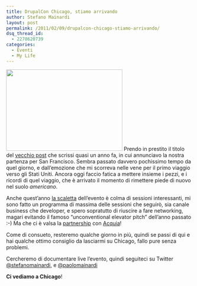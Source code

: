 ```yaml
---
title: DrupalCon Chicago, stiamo arrivando
author: Stefano Mainardi
layout: post
permalink: /2011/02/09/drupalcon-chicago-stiamo-arrivando/
dsq_thread_id:
  - 2278620739
categories:
  - Eventi
  - My Life
---
```

<a href="http://chicago2011.drupal.org/" target="_blank"><img class="alignleft size-full wp-image-368" title="logo" src="http://www.stefanomainardi.com/wp-content/uploads/2011/02/logo.png" alt="" width="314" height="220" /></a> Prendo in prestito il titolo del [vecchio post][1] che scrissi quasi un anno fa, in cui annunciavo la nostra partenza per San Francisco. Sembra passato davvero pochissimo tempo da quel giorno, e dall&#8217;emozione che mi scorreva nelle vene per il primo viaggio verso gli Stati Uniti. Ancora oggi faccio fatica a mettere insieme i pezzi, e i ricordi di quel viaggio, che è arrivato il momento di rimettere piede di nuovo nel suolo *americano*.

Anche quest&#8217;anno [la scaletta][2] dell&#8217;evento è colma di sessioni interessanti, mi sono fatto un programma di massima delle sessioni che seguirò, sia canale business che developer, e spero sopratutto di riuscire a fare networking, magari evitando il famoso &#8220;unconventional elevator pitch&#8221; dell&#8217;anno passato :-) Ma che ci è valsa la [partnership][3] con [Acquia][4]!

Come di consueto, resteremo qualche giorno in più, quindi se passi di qui e hai qualche ottimo consiglio da lasciarmi su Chicago, fallo pure senza problemi. 

Cercheremo di documentare live l&#8217;evento, quindi seguiteci su Twitter [@stefanomainardi][5], e [@paolomainardi][6]

**Ci vediamo a Chicago**!

 [1]: http://www.stefanomainardi.com/2010/03/26/drupalcon-san-francisco-stiamo-arrivando/
 [2]: http://chicago2011.drupal.org/sessions
 [3]: http://twinbit.it
 [4]: http://acquia.com
 [5]: http://stefanomainardi.com
 [6]: http://twitter.com/paolomainardi
